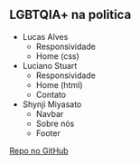 ## LGBTQIA+ na politica

- Lucas Alves
    - Responsividade  
    - Home  (css)
- Luciano Stuart
    - Responsividade  
    - Home (html)  
    - Contato  
- Shynji Miyasato  
    - Navbar  
    - Sobre nós
    - Footer
  
[Repo no GitHub](https://github.com/ap123b/dw1-229a-2021.2/tree/main/dw-website)